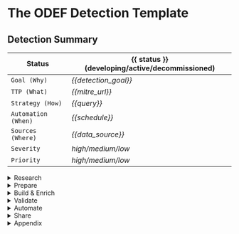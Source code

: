 # The ODEF Detection Template
## Detection Summary   

| Status | **{{ status }}** (developing/active/decommissioned) |
| ----------- | ----------- |
| `Goal (Why)` | *{{detection_goal}}* |
| `TTP (What)` | *{{mitre_url}}*|
| `Strategy (How)` | *{{query}}* |
| `Automation (When)` | *{{schedule}}*|
| `Sources (Where)` | *{{data_source}}* |
| `Severity` | *high/medium/low*|
| `Priority` | *high/medium/low*|

<details><summary>Research</summary>
<p>

### Goal 

The goal section provides the intended purpose of the alert. It is a simple, plaintext description of the type of behavior you're attempting to detect and why.
#

### Categorization 

The categorization is a mapping of the detection to the relevant entry in the MITRE ATT&CK. This is used in reporting with tools such as Mitre Att&CK Navigator to visualize coverage of TTPs and provide assurance. Additionally when a TTP is mapped to MITRE it can be used to perform attacker cyber attributed.  
#

### Technical Context

Technical Context provides detailed information and background needed for a responder or an engineer to understand all components of the detection.The goal of the section is to include technical research for the TTP and additionally how it relates to the environment. It can help incident responders to understand better the alert and also security engineers in order to address a technical security gap. 
#

### Detection Summary

Is a high-level walkthrough of how the detection/hunt works. This describes what the alert is looking for, what technical data sources are used, any enrichment that occurs, and any false positive minimization steps.
#

### Severity 

Severity is a measurement of impact. How much impact does an incident have on the overall security of the business? Some TTPs are clear indicator for attacker present in the environment, those will have higher severity than others. For example detection for dcsynch vs detection for received phishing email(without any confirmation for clicked link). 
#

### Priority  

Priority should be based on the detection severity. The goal of prioritization is to allow your SOC analyst and Incident Responders to focus on the most pressing issues first. 
#


</p>
</details>

<details><summary>Prepare</summary>
<p>

### Dataset

Identify the appropriate source of information which will be used in the detection and document it here. 
#

### Visibility Check

Ensure there is sufficient logging, retention and visibility. Provide evidence (screenshots, json files etc) that prove that there is sufficient visibility and logging to collect and build detection logic. 
#
</p>
</details>

<details><summary>Build & Enrich</summary>
<p>

### Detection Creation 

Create a detection query against the identified dataset. Document the queries used here and provide details of the logic. 
#

### Manual Testing

Perform manual testing against production data and ensure minimal False Positives. Document your test searches. 
#

### Baseline development

Based on the results from your *manual testing* you may or may not need to develop a baseline. Baseline is a set of normal behaviours which are excluded from the detection to minimize noise and increase fidelity 
#

### Blind Spots and Assumptions

Think about issues which could prevent your detection from alerting. For example, lack of visibility due to missing endpoint agent, or particular string which, in case is modified, the detection will not work etc. 
#

### Unittest  Development

Create automated unittest that will cover: 
1. Changes or missing data
2. Syntax errors 
3. To confirm detection logic by performing true positive detection 
#


### Enrich

Utilize or develop enrichment capability to support the detection if needed. There are external and internal sources of enrichment. In your pipeline or SIEM you should be able to interact with these sources and collect data as needed. For example, consider user behavioral analytic use case which requires to know when a user is on vacation - this would require access to an up-to-date HR database. 
#

</p>
</details>


<details><summary>Validate</summary>
<p>

Validation are the steps required to generate a representative true positive event which triggers this alert. This can be a walkthrough of steps used to generate an alert, a script to trigger the detection (such as Red Canary's Atomic Red Team Tests), or a scenario used in an alert testing and orchestration platform.

Each alert / detection strategy must have true positive validation. This is a testing process designed to prove the true positives are detected.
#

### True positive validation 
To perform positive validation:

* Generate a scenario where a true positive would be generated.
* Document the process of your testing scenario.
* From a testing device, generate a true positive alert.
* Validate the true positive alert was detected by the strategy.

### False positive validation:
FP validation is yet another confirmation that when ran in production the detection is not producing excessive number of alerts from standard events in the organization - for example software compilation etc. 
# 

</p>
</details>

<details><summary>Automate</summary>
<p>

The idea of the section is to provide information on how the query is automated and what is the schedule of execution. Document any interaction between the different environments or applications that may be involved. For example, if your detection uses api calls to enrich from an HR database and then utilizes a scoring model from a micro service are interactions that should be documented here.  
#

</p>
</details>

<details><summary>Share</summary>
<p>

### Socialize the detection
Follow the process for socializing the detection with the receiving team/s (Fraud, SOC&IR, Engineering, Hunting etc). The receiving team should acknowledge and accept the new detection after performing a quality check.    
#

### Response
The SOC and Incident Response teams should align the response to any alerts from the detection to their standard response playbooks - for malware, insiders etc. In case of absence of IR playbooks - the response plan can be documented here.   
</p>
</details>


<details><summary>Appendix</summary>
Include any external links and references. 
<p>


</p>
</details>
